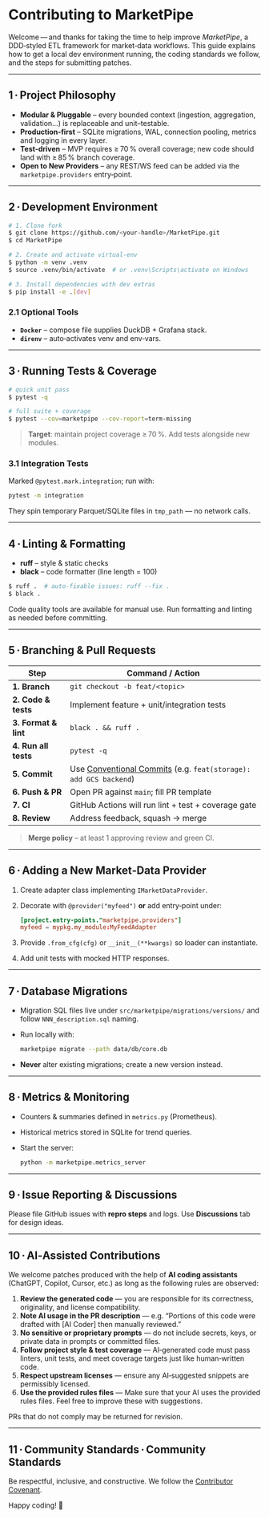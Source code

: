 # Contributing to **MarketPipe**

Welcome — and thanks for taking the time to help improve *MarketPipe*, a DDD‑styled ETL framework for market‑data workflows. This guide explains how to get a local dev environment running, the coding standards we follow, and the steps for submitting patches.

---

## 1 · Project Philosophy

*  **Modular & Pluggable** – every bounded context (ingestion, aggregation, validation…) is replaceable and unit–testable.
*  **Production‑first** – SQLite migrations, WAL, connection pooling, metrics and logging in every layer.
*  **Test‑driven** – MVP requires ≥ 70 % overall coverage; new code should land with ≥ 85 % branch coverage.
*  **Open to New Providers** – any REST/WS feed can be added via the `marketpipe.providers` entry‑point.

---

## 2 · Development Environment

```bash
# 1. Clone fork
$ git clone https://github.com/<your‑handle>/MarketPipe.git
$ cd MarketPipe

# 2. Create and activate virtual‑env
$ python -m venv .venv
$ source .venv/bin/activate  # or .venv\Scripts\activate on Windows

# 3. Install dependencies with dev extras
$ pip install -e .[dev]
```

### 2.1 Optional Tools

* **`Docker`** – compose file supplies DuckDB + Grafana stack.
* **`direnv`** – auto‑activates venv and env‑vars.

---

## 3 · Running Tests & Coverage

```bash
# quick unit pass
$ pytest -q

# full suite + coverage
$ pytest --cov=marketpipe --cov-report=term-missing
```

> **Target**: maintain project coverage ≥ 70 %. Add tests alongside new modules.

### 3.1 Integration Tests

Marked `@pytest.mark.integration`; run with:

```bash
pytest -m integration
```

They spin temporary Parquet/SQLite files in `tmp_path` — no network calls.

---

## 4 · Linting & Formatting

* **ruff** – style & static checks
* **black** – code formatter (line length = 100)

```bash
$ ruff .  # auto‑fixable issues: ruff --fix .
$ black .
```

Code quality tools are available for manual use. Run formatting and linting as needed before committing.

---

## 5 · Branching & Pull Requests

| Step                 | Command / Action                                                                                         |
| -------------------- | -------------------------------------------------------------------------------------------------------- |
| **1. Branch**        | `git checkout -b feat/<topic>`                                                                           |
| **2. Code & tests**  | Implement feature + unit/integration tests                                                               |
| **3. Format & lint** | `black . && ruff .`                                                                                      |
| **4. Run all tests** | `pytest -q`                                                                                              |
| **5. Commit**        | Use [Conventional Commits](https://www.conventionalcommits.org/) (e.g. `feat(storage): add GCS backend`) |
| **6. Push & PR**     | Open PR against `main`; fill PR template                                                                 |
| **7. CI**            | GitHub Actions will run lint + test + coverage gate                                                      |
| **8. Review**        | Address feedback, squash → merge                                                                         |

> **Merge policy** – at least 1 approving review and green CI.

---

## 6 · Adding a New Market‑Data Provider

1. Create adapter class implementing `IMarketDataProvider`.
2. Decorate with `@provider("myfeed")` **or** add entry‑point under:

   ```toml
   [project.entry-points."marketpipe.providers"]
   myfeed = mypkg.my_module:MyFeedAdapter
   ```
3. Provide `.from_cfg(cfg)` or `__init__(**kwargs)` so loader can instantiate.
4. Add unit tests with mocked HTTP responses.

---

## 7 · Database Migrations

* Migration SQL files live under `src/marketpipe/migrations/versions/` and follow `NNN_description.sql` naming.
* Run locally with:

  ```bash
  marketpipe migrate --path data/db/core.db
  ```
* **Never** alter existing migrations; create a new version instead.

---

## 8 · Metrics & Monitoring

* Counters & summaries defined in `metrics.py` (Prometheus).
* Historical metrics stored in SQLite for trend queries.
* Start the server:

  ```bash
  python -m marketpipe.metrics_server
  ```

---

## 9 · Issue Reporting & Discussions

Please file GitHub issues with **repro steps** and logs. Use **Discussions** tab for design ideas.

---

## 10 · AI‑Assisted Contributions

We welcome patches produced with the help of **AI coding assistants** (ChatGPT, Copilot, Cursor, etc.) as long as the following rules are observed:

1. **Review the generated code** — you are responsible for its correctness, originality, and license compatibility.
2. **Note AI usage in the PR description** — e.g. “Portions of this code were drafted with \[AI Coder] then manually reviewed.”
3. **No sensitive or proprietary prompts** — do not include secrets, keys, or private data in prompts or committed files.
4. **Follow project style & test coverage** — AI‑generated code must pass linters, unit tests, and meet coverage targets just like human‑written code.
5. **Respect upstream licenses** — ensure any AI‑suggested snippets are permissibly licensed.
6. **Use the provided rules files** — Make sure that your AI uses the provided rules files. Feel free to improve these with suggestions.

PRs that do not comply may be returned for revision.

---

## 11 · Community Standards · Community Standards

Be respectful, inclusive, and constructive. We follow the [Contributor Covenant](https://www.contributor-covenant.org/version/2/1/code_of_conduct/).

Happy coding! 🎉
